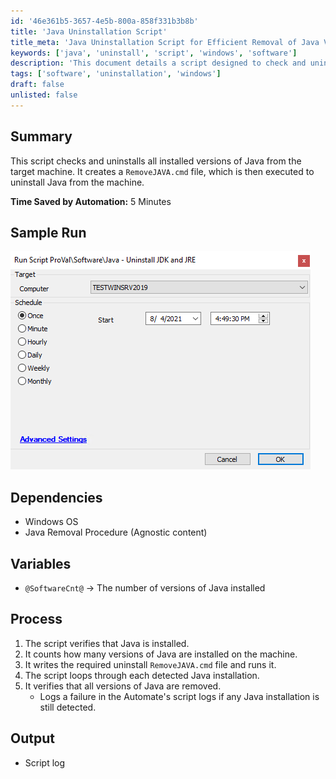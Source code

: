 ```yaml
---
id: '46e361b5-3657-4e5b-800a-858f331b3b8b'
title: 'Java Uninstallation Script'
title_meta: 'Java Uninstallation Script for Efficient Removal of Java Versions'
keywords: ['java', 'uninstall', 'script', 'windows', 'software']
description: 'This document details a script designed to check and uninstall all installed versions of Java from a target machine. It automates the process by creating and executing a RemoveJAVA.cmd file, streamlining software management and saving time in system maintenance.'
tags: ['software', 'uninstallation', 'windows']
draft: false
unlisted: false
---
```


## Summary

This script checks and uninstalls all installed versions of Java from the target machine. It creates a `RemoveJAVA.cmd` file, which is then executed to uninstall Java from the machine.

**Time Saved by Automation:** 5 Minutes

## Sample Run

![Sample Run](../../../static/img/Java---Uninstall-JDK-and-JRE/image_1.png)

## Dependencies

- Windows OS
- Java Removal Procedure (Agnostic content)

## Variables

- `@SoftwareCnt@` -> The number of versions of Java installed

## Process

1. The script verifies that Java is installed.
2. It counts how many versions of Java are installed on the machine.
3. It writes the required uninstall `RemoveJAVA.cmd` file and runs it.
4. The script loops through each detected Java installation.
5. It verifies that all versions of Java are removed.
   - Logs a failure in the Automate's script logs if any Java installation is still detected.

## Output

- Script log

